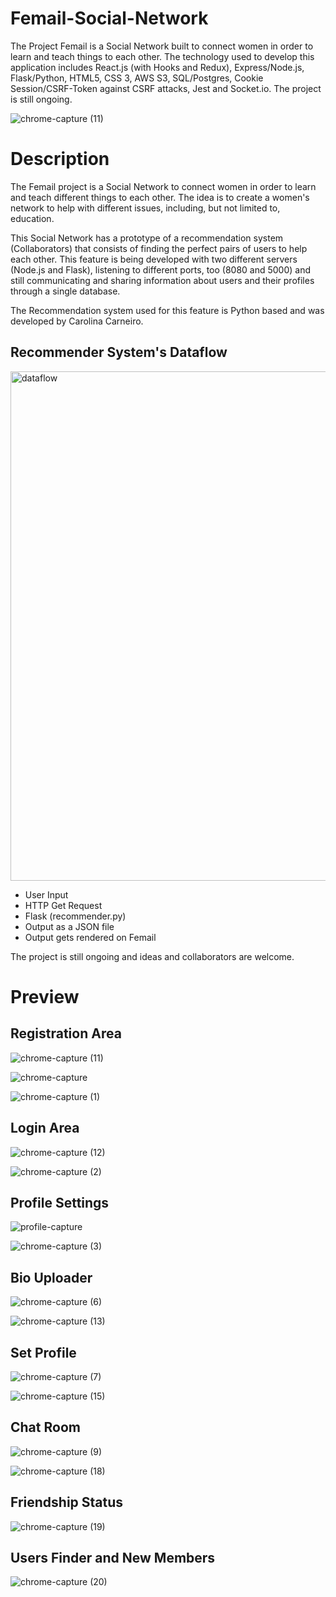 # Femail-Social-Network
The Project Femail is a Social Network built to connect women in order to learn and teach things to each other. The technology used to develop this application includes React.js (with Hooks and Redux), Express/Node.js, Flask/Python, HTML5, CSS 3, AWS S3, SQL/Postgres, Cookie Session/CSRF-Token against CSRF attacks, Jest and Socket.io. The project is still ongoing. 

![chrome-capture (11)](https://user-images.githubusercontent.com/50359290/67096796-28f68880-f1b9-11e9-9fd3-1499ef86f141.gif)

# Description
The Femail project is a Social Network to connect women in order to learn and teach different things to each other. The idea is to create a women's network to help with different issues, including, but not limited to, education. 

This Social Network has a prototype of a recommendation system (Collaborators) that consists of finding the perfect pairs of users to help each other. This feature is being developed with two different servers (Node.js and Flask), listening to different ports, too (8080 and 5000) and still communicating and sharing information about users and their profiles through a single database.

The Recommendation system used for this feature is Python based and was developed by Carolina Carneiro.

## Recommender System's Dataflow

<img width="815" alt="dataflow" src="https://user-images.githubusercontent.com/50359290/67096070-a28d7700-f1b7-11e9-9683-b35683b14691.PNG">

- User Input
- HTTP Get Request
- Flask (recommender.py)
- Output as a JSON file
- Output gets rendered on Femail

The project is still ongoing and ideas and collaborators are welcome. 

# Preview

## Registration Area

![chrome-capture (11)](https://user-images.githubusercontent.com/50359290/67096796-28f68880-f1b9-11e9-9fd3-1499ef86f141.gif)

![chrome-capture](https://user-images.githubusercontent.com/50359290/67206363-c9df8080-f411-11e9-9446-3fd8ee61d7f0.jpg)

![chrome-capture (1)](https://user-images.githubusercontent.com/50359290/67206538-217dec00-f412-11e9-94ba-022c33394fd0.jpg)

## Login Area 

![chrome-capture (12)](https://user-images.githubusercontent.com/50359290/67206883-c7315b00-f412-11e9-9999-6371e03d4ac4.gif)

![chrome-capture (2)](https://user-images.githubusercontent.com/50359290/67207039-137c9b00-f413-11e9-82a6-7775a26d2910.jpg)

## Profile Settings 

![profile-capture](https://user-images.githubusercontent.com/50359290/67399111-0515b700-f5ac-11e9-9cca-b8703e30ae98.gif)

![chrome-capture (3)](https://user-images.githubusercontent.com/50359290/67400450-f3351380-f5ad-11e9-9f1b-96e1dda74431.jpg)

## Bio Uploader

![chrome-capture (6)](https://user-images.githubusercontent.com/50359290/67401428-6e4af980-f5af-11e9-9c15-d0adccfe54a4.jpg)

![chrome-capture (13)](https://user-images.githubusercontent.com/50359290/67401268-35128980-f5af-11e9-90fe-44fb483a2b3c.gif)

## Set Profile
![chrome-capture (7)](https://user-images.githubusercontent.com/50359290/67403480-4315d980-f5b2-11e9-978b-0c2c88357a98.jpg)

![chrome-capture (15)](https://user-images.githubusercontent.com/50359290/67403217-e74b5080-f5b1-11e9-9c66-0cd0515b7941.gif)

## Chat Room 
![chrome-capture (9)](https://user-images.githubusercontent.com/50359290/67406135-f92ef280-f5b5-11e9-8f6c-9df21692faa2.jpg)

![chrome-capture (18)](https://user-images.githubusercontent.com/50359290/67405986-c08f1900-f5b5-11e9-985c-1af3f989e0e4.gif)

## Friendship Status
![chrome-capture (19)](https://user-images.githubusercontent.com/50359290/67406866-f1bc1900-f5b6-11e9-8018-ab9d47597262.gif)

## Users Finder and New Members
![chrome-capture (20)](https://user-images.githubusercontent.com/50359290/67601157-fe39a080-f773-11e9-87c5-736e0f9ea4d9.gif)






